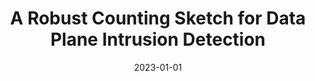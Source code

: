 ---
title: "A Robust Counting Sketch for Data Plane Intrusion Detection"
collection: publications
permalink: /publication/2023-01-01-A-Robust-Counting-Sketch-for-Data-Plane-Intrusion-Detection
date: 2023-01-01
venue: 'In the proceedings of 30th Annual Network and Distributed System Security Symposium, NDSS 2023, San Diego, California, USA, February 27 - March 3, 2023'
paperurl: 'https://www.ndss-symposium.org/ndss-paper/a-robust-counting-sketch-for-data-plane-intrusion-detection/'
citation: ' Sian Kim,  Changhun Jung,  RhongHo Jang,  David Mohaisen,  DaeHun Nyang, &quot;A Robust Counting Sketch for Data Plane Intrusion Detection.&quot; In the proceedings of 30th Annual Network and Distributed System Security Symposium, NDSS 2023, San Diego, California, USA, February 27 - March 3, 2023, 2023.'
---